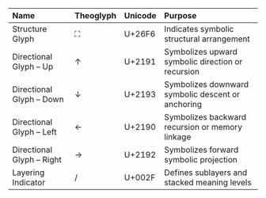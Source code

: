 | Name                      | Theoglyph   | Unicode   | Purpose                                           |
|:--------------------------|:------------|:----------|:--------------------------------------------------|
| Structure Glyph           | ⛶           | U+26F6    | Indicates symbolic structural arrangement         |
| Directional Glyph – Up    | ↑           | U+2191    | Symbolizes upward symbolic direction or recursion |
| Directional Glyph – Down  | ↓           | U+2193    | Symbolizes downward symbolic descent or anchoring |
| Directional Glyph – Left  | ←           | U+2190    | Symbolizes backward recursion or memory linkage   |
| Directional Glyph – Right | →           | U+2192    | Symbolizes forward symbolic projection            |
| Layering Indicator        | /           | U+002F    | Defines sublayers and stacked meaning levels      |